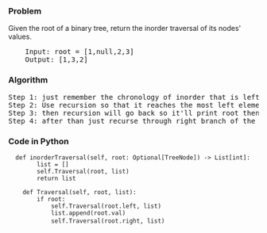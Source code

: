<h3> Problem </h3>
Given the root of a binary tree, return the inorder traversal of its nodes' values.
</br>

<img alt="" src="https://assets.leetcode.com/uploads/2020/09/15/inorder_1.jpg">

<pre>
    Input: root = [1,null,2,3]
    Output: [1,3,2]
</pre>

<h3> Algorithm </h3>
<pre>
Step 1: just remember the chronology of inorder that is left -> root -> right
Step 2: Use recursion so that it reaches the most left element then print its value 
Step 3: then recursion will go back so it'll print root then
Step 4: after than just recurse through right branch of the tree 
</pre>

<h3> Code in Python </h3>

<pre><code>  def inorderTraversal(self, root: Optional[TreeNode]) -> List[int]:
        list = []
        self.Traversal(root, list)
        return list
    
    def Traversal(self, root, list):
        if root:
            self.Traversal(root.left, list)
            list.append(root.val)
            self.Traversal(root.right, list) </code> </pre>
